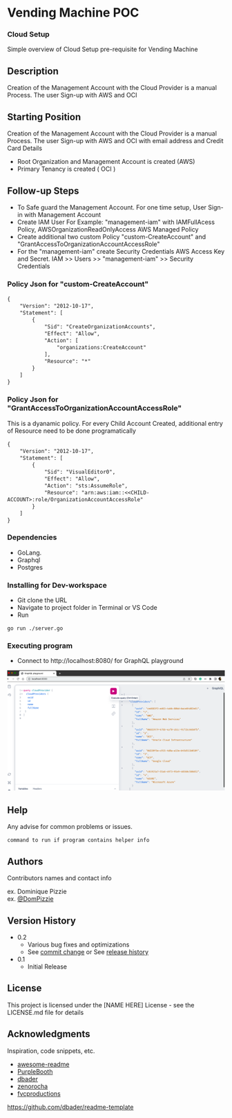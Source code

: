 # Vending Machine POC
### Cloud Setup

Simple overview of Cloud Setup pre-requisite for Vending Machine

## Description

Creation of the Management Account with the Cloud Provider is a manual Process.
The user Sign-up with AWS and OCI 

## Starting Position
Creation of the Management Account with the Cloud Provider is a manual Process.
The user Sign-up with AWS and OCI with email address and Credit Card Details

* Root Organization and Management Account is created (AWS)
* Primary Tenancy is created ( OCI )

## Follow-up Steps

* To Safe guard the Management Account. For one time setup, User Sign-in with Management Account
* Create IAM User For Example: "management-iam" with IAMFullAcess Policy, AWSOrganizationReadOnlyAccess AWS Managed Policy
* Create additional two custom Policy "custom-CreateAccount" and "GrantAccessToOrganizationAccountAccessRole"
* For the "management-iam" create Security Credentials AWS Access Key and Secret. IAM >> Users >> "management-iam" >> Security Credentials

### Policy Json for "custom-CreateAccount"
```
{
    "Version": "2012-10-17",
    "Statement": [
        {
            "Sid": "CreateOrganizationAccounts",
            "Effect": "Allow",
            "Action": [
                "organizations:CreateAccount"
            ],
            "Resource": "*"
        }
    ]
}
```



### Policy Json for "GrantAccessToOrganizationAccountAccessRole"

This is a dyanamic policy. For every Child Account Created, additional entry of Resource need to be done programatically

```
{
    "Version": "2012-10-17",
    "Statement": [
        {
            "Sid": "VisualEditor0",
            "Effect": "Allow",
            "Action": "sts:AssumeRole",
            "Resource": "arn:aws:iam::<<CHILD-ACCOUNT>:role/OrganizationAccountAccessRole"
        }
    ]
}
```



### Dependencies

* GoLang.
* Graphql
* Postgres

### Installing for Dev-workspace

* Git clone the URL
* Navigate to project folder in Terminal or VS Code
* Run
```
go run ./server.go
```


### Executing program

* Connect to http://localhost:8080/ for GraphQL playground

![](./documentation/images/sample-playground.png)


## Help

Any advise for common problems or issues.
```
command to run if program contains helper info
```

## Authors

Contributors names and contact info

ex. Dominique Pizzie  
ex. [@DomPizzie](https://twitter.com/dompizzie)

## Version History

* 0.2
    * Various bug fixes and optimizations
    * See [commit change]() or See [release history]()
* 0.1
    * Initial Release

## License

This project is licensed under the [NAME HERE] License - see the LICENSE.md file for details

## Acknowledgments

Inspiration, code snippets, etc.
* [awesome-readme](https://github.com/matiassingers/awesome-readme)
* [PurpleBooth](https://gist.github.com/PurpleBooth/109311bb0361f32d87a2)
* [dbader](https://github.com/dbader/readme-template)
* [zenorocha](https://gist.github.com/zenorocha/4526327)
* [fvcproductions](https://gist.github.com/fvcproductions/1bfc2d4aecb01a834b46)

https://github.com/dbader/readme-template 